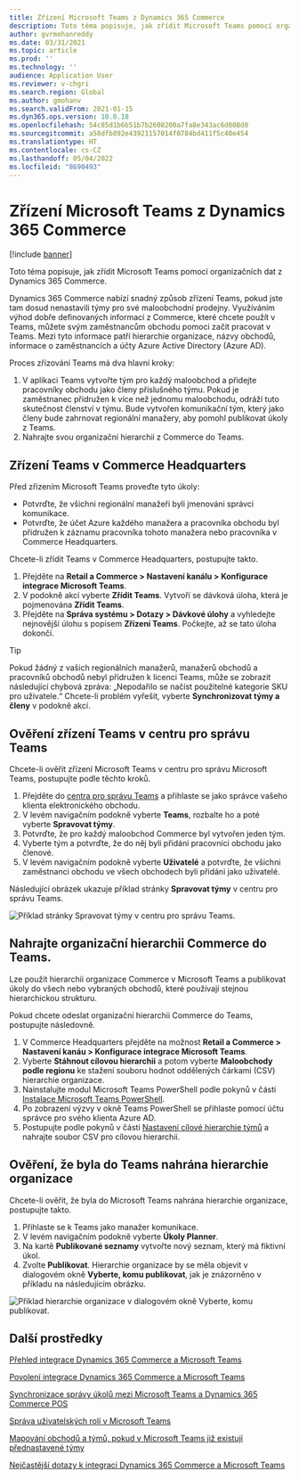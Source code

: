 ```yaml
---
title: Zřízení Microsoft Teams z Dynamics 365 Commerce
description: Toto téma popisuje, jak zřídit Microsoft Teams pomocí organizačních dat z Dynamics 365 Commerce.
author: gvrmohanreddy
ms.date: 03/31/2021
ms.topic: article
ms.prod: ''
ms.technology: ''
audience: Application User
ms.reviewer: v-chgri
ms.search.region: Global
ms.author: gmohanv
ms.search.validFrom: 2021-01-15
ms.dyn365.ops.version: 10.0.18
ms.openlocfilehash: 54c85d1b6b51b7b2608200a7fa8e343ac6d008d0
ms.sourcegitcommit: a58dfb892e43921157014f0784bd411f5c40e454
ms.translationtype: HT
ms.contentlocale: cs-CZ
ms.lasthandoff: 05/04/2022
ms.locfileid: "8690493"
---
```

# <a name="provision-microsoft-teams-from-dynamics-365-commerce"></a>Zřízení Microsoft Teams z Dynamics 365 Commerce

[!include [banner](includes/banner.md)]

Toto téma popisuje, jak zřídit Microsoft Teams pomocí organizačních dat z Dynamics 365 Commerce.

Dynamics 365 Commerce nabízí snadný způsob zřízení Teams, pokud jste tam dosud nenastavili týmy pro své maloobchodní prodejny. Využíváním výhod dobře definovaných informací z Commerce, které chcete použít v Teams, můžete svým zaměstnancům obchodu pomoci začít pracovat v Teams. Mezi tyto informace patří hierarchie organizace, názvy obchodů, informace o zaměstnancích a účty Azure Active Directory (Azure AD). 

Proces zřizování Teams má dva hlavní kroky:

1. V aplikaci Teams vytvořte tým pro každý maloobchod a přidejte pracovníky obchodu jako členy příslušného týmu. Pokud je zaměstnanec přidružen k více než jednomu maloobchodu, odráží tuto skutečnost členství v týmu. Bude vytvořen komunikační tým, který jako členy bude zahrnovat regionální manažery, aby pomohl publikovat úkoly z Teams.
1. Nahrajte svou organizační hierarchii z Commerce do Teams.

## <a name="provision-teams-in-commerce-headquarters"></a>Zřízení Teams v Commerce Headquarters

Před zřízením Microsoft Teams proveďte tyto úkoly:

- Potvrďte, že všichni regionální manažeři byli jmenováni správci komunikace.
- Potvrďte, že účet Azure každého manažera a pracovníka obchodu byl přidružen k záznamu pracovníka tohoto manažera nebo pracovníka v Commerce Headquarters.

Chcete-li zřídit Teams v Commerce Headquarters, postupujte takto.

1. Přejděte na **Retail a Commerce \> Nastavení kanálu \> Konfigurace integrace Microsoft Teams**.
1. V podokně akcí vyberte **Zřídit Teams**. Vytvoří se dávková úloha, která je pojmenována **Zřídit Teams**.
1. Přejděte na **Správa systému \> Dotazy \> Dávkové úlohy** a vyhledejte nejnovější úlohu s popisem **Zřízení Teams**. Počkejte, až se tato úloha dokončí.

> [!TIP]
> Pokud žádný z vašich regionálních manažerů, manažerů obchodů a pracovníků obchodů nebyl přidružen k licenci Teams, může se zobrazit následující chybová zpráva: „Nepodařilo se načíst použitelné kategorie SKU pro uživatele.“ Chcete-li problém vyřešit, vyberte **Synchronizovat týmy a členy** v podokně akcí.

<!-- ![Dynamics 365 Commerce - Teams integration configuration.](media/D365-Commerce-Microsoft-Teams-Configuration_with_disclaimer.png)-->

## <a name="validate-teams-provisioning-in-the-teams-admin-center"></a>Ověření zřízení Teams v centru pro správu Teams

Chcete-li ověřit zřízení Microsoft Teams v centru pro správu Microsoft Teams, postupujte podle těchto kroků.
    
1. Přejděte do [centra pro správu Teams](https://admin.teams.microsoft.com/) a přihlaste se jako správce vašeho klienta elektronického obchodu.
1. V levém navigačním podokně vyberte **Teams**, rozbalte ho a poté vyberte **Spravovat týmy**.
1. Potvrďte, že pro každý maloobchod Commerce byl vytvořen jeden tým.
1. Vyberte tým a potvrďte, že do něj byli přidáni pracovníci obchodu jako členové.
1. V levém navigačním podokně vyberte **Uživatelé** a potvrďte, že všichni zaměstnanci obchodu ve všech obchodech byli přidáni jako uživatelé.

Následující obrázek ukazuje příklad stránky **Spravovat týmy** v centru pro správu Teams.

![Příklad stránky Spravovat týmy v centru pro správu Teams.](media/Teams-FLW-Admin-Teams.png)

## <a name="upload-a-commerce-organizational-hierarchy-to-teams"></a>Nahrajte organizační hierarchii Commerce do Teams.
    
Lze použít hierarchii organizace Commerce v Microsoft Teams a publikovat úkoly do všech nebo vybraných obchodů, které používají stejnou hierarchickou strukturu.

Pokud chcete odeslat organizační hierarchii Commerce do Teams, postupujte následovně.
    
1. V Commerce Headquarters přejděte na možnost **Retail a Commerce \> Nastavení kanáu \> Konfigurace integrace Microsoft Teams**.
1. Vyberte **Stáhnout cílovou hierarchii** a potom vyberte **Maloobchody podle regionu** ke stažení souboru hodnot oddělených čárkami (CSV) hierarchie organizace.
1. Nainstalujte modul Microsoft Teams PowerShell podle pokynů v části [Instalace Microsoft Teams PowerShell](/microsoftteams/teams-powershell-install).
1. Po zobrazení výzvy v okně Teams PowerShell se přihlaste pomocí účtu správce pro svého klienta Azure AD.
1. Postupujte podle pokynů v části [Nastavení cílové hierarchie týmů](/microsoftteams/set-up-your-team-hierarchy) a nahrajte soubor CSV pro cílovou hierarchii.

## <a name="verify-that-the-organizational-hierarchy-was-uploaded-to-teams"></a>Ověření, že byla do Teams nahrána hierarchie organizace

Chcete-li ověřit, že byla do Microsoft Teams nahrána hierarchie organizace, postupujte takto.

1. Přihlaste se k Teams jako manažer komunikace.
1. V levém navigačním podokně vyberte **Úkoly Planner**.
1. Na kartě **Publikované seznamy** vytvořte nový seznam, který má fiktivní úkol.
1. Zvolte **Publikovat**. Hierarchie organizace by se měla objevit v dialogovém okně **Vyberte, komu publikovat**, jak je znázorněno v příkladu na následujícím obrázku.

![Příklad hierarchie organizace v dialogovém okně Vyberte, komu publikovat.](media/Microsoft-teams-verify-org-hierarchy.png)

## <a name="additional-resources"></a>Další prostředky

[Přehled integrace Dynamics 365 Commerce a Microsoft Teams](commerce-teams-integration.md)

[Povolení integrace Dynamics 365 Commerce a Microsoft Teams](enable-teams-integration.md)

[Synchronizace správy úkolů mezi Microsoft Teams a Dynamics 365 Commerce POS](synchronize-tasks-teams-pos.md)

[Správa uživatelských rolí v Microsoft Teams](manage-user-roles-teams.md)

[Mapování obchodů a týmů, pokud v Microsoft Teams již existují přednastavené týmy](map-stores-existing-teams.md)

[Nejčastější dotazy k integraci Dynamics 365 Commerce a Microsoft Teams](teams-integration-faq.md)